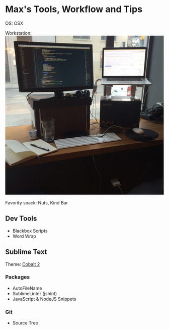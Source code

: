 # Max's Tools, Workflow and Tips

OS: OSX

Workstation: 
![My Workstation](images/IMG_7667.JPG?raw=true)

Favority snack: Nuts, Kind Bar

## Dev Tools

- Blackbox Scripts
- Word Wrap

## Sublime Text

Theme: [Cobalt 2](https://packagecontrol.io/packages/Theme%20-%20Cobalt2)

### Packages

- AutoFileName
- SublimeLinter (jshint)
- JavaScript & NodeJS Snippets

### Git

- Source Tree